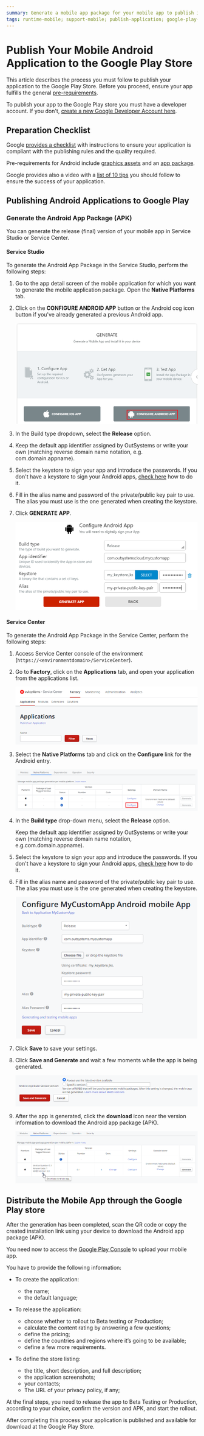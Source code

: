 ```yaml
---
summary: Generate a mobile app package for your mobile app to publish in the Google Play Store. 
tags: runtime-mobile; support-mobile; publish-application; google-play-store; android-app
---
```


# Publish Your Mobile Android Application to the Google Play Store

This article describes the process you must follow to publish your application to the Google Play Store. Before you proceed, ensure your app fulfills the general [pre-requirements](generate-and-publish-your-mobile-app-to-the-mobile-app-stores.md).

To publish your app to the Google Play store you must have a developer account. If you don't, [create a new Google Developer Account here](https://developer.android.com/distribute/googleplay/start.html).

## Preparation Checklist

Google [provides a checklist](https://developer.android.com/distribute/best-practices/launch/launch-checklist) with instructions to ensure your application is compliant with the publishing rules and the quality required.

Pre-requirements for Android include [graphics assets](https://developer.android.com/distribute/best-practices/launch/store-listing.html#best-practices) and an [app package](https://support.google.com/googleplay/android-developer/answer/113469?hl=en).

Google provides also a video with a [list of 10 tips](https://www.youtube.com/watch?v=psu3pPdfYSM) you should  follow to ensure the success of your application.

## Publishing Android Applications to Google Play

### Generate the Android App Package (APK)

You can generate the release (final) version of your mobile app in Service Studio or Service Center.

#### Service Studio

To generate the Android App Package in the Service Studio, perform the following steps:

1. Go to the app detail screen of the mobile application for which you want to generate the mobile application package. Open the **Native Platforms** tab.

1. Click on the **CONFIGURE ANDROID APP** button or the Android cog icon button if you've already generated a previous Android app.

    ![Configure Android App Menu](images/ss-native-platforms-tab-android2.png)

1. In the Build type dropdown, select the **Release** option.

1. Keep the default app identifier assigned by OutSystems or write your own (matching reverse domain name notation, e.g. com.domain.appname).

1. Select the keystore to sign your app and introduce the passwords. If you don't have a keystore to sign your Android apps, [check here](more-information-on-generating-and-distributing-mobile-apps.md#For_Android) how to do it.

1. Fill in the alias name and password of the private/public key pair to use. The alias you must use is the one generated when creating the keystore.

1. Click **GENERATE APP**.

    ![Configure Android App Settings](images/ss-native_platforms-configure-android-app.png)    

#### Service Center

 To generate the Android App Package in the Service Center, perform the following steps:

1. Access Service Center console of the environment (`https://<environmentdomain>/ServiceCenter`).

1. Go to **Factory**, click on the **Applications** tab, and open your application from the applications list.

    ![Service Center Factory Application Menu](images/outsystems-service-center-factory-applications-menu.png)

1. Select the **Native Platforms** tab and click on the **Configure** link for the Android entry.

    ![Service Center Factory Application Configure Android](images/outsystems-service-center-factory-native-platform-tab-android.png)

1. In the **Build type** drop-down menu, select the **Release** option.

    Keep the default app identifier assigned by OutSystems or write your own (matching reverse domain name notation, e.g.com.domain.appname).

1. Select the keystore to sign your app and introduce the passwords. If you don't have a keystore to sign your Android apps, [check here](more-information-on-generating-and-distributing-mobile-apps.md#For_Android) how to do it.

1. Fill in the alias name and password of the private/public key pair to use. The alias you must use is the one generated when creating the keystore.

    ![Service Center Factory Application Android Settings](images/sc-configure-android-settings.png)

1. Click **Save** to save your settings.

1. Click **Save and Generate** and wait a few moments while the app is being generated.

    ![Service Center Factory Application Generate](images/sc-select-mabs-version.png)

1. After the app is generated, click the **download** icon near the version information to download the Android app package (APK).

    ![Service Center Factory Application Download APK](images/outsystems-service-center-factory-native-platform-download-android.png)

## Distribute the Mobile App through the Google Play store

After the generation has been completed, scan the QR code or copy the created installation link using your device to download the Android app package (APK).

You need now to access the [Google Play Console](https://play.google.com/apps/publish) to upload your mobile app.

You have to provide the following information: 

* To create the application:
    * the name;
    * the default language;

* To release the application:
    * choose whether to rollout to Beta testing or Production;
    * calculate the content rating by answering a few questions;
    * define the pricing;
    * define the countries and regions where it’s going to be available;
    * define a few more requirements.

* To define the store listing:
    * the title, short description, and full description;
    * the application screenshots;
    * your contacts;
    * The URL of your privacy policy, if any;

At the final steps, you need to release the app to Beta Testing or Production, according to your choice, confirm the version and APK, and start the rollout.

After completing this process your application is published and available for download at the Google Play Store.